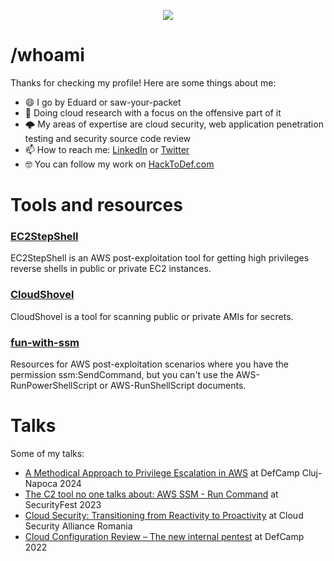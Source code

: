 <p align="center">
  <img src="https://capsule-render.vercel.app/api?text=💻☁️🔥💪&animation=fadeIn&type=waving&color=gradient&height=130"/>
</p>

# /whoami

Thanks for checking my profile! Here are some things about me:

- 😄 I go by Eduard or saw-your-packet 
- 🔭 Doing cloud research with a focus on the offensive part of it
- 🌩️ My areas of expertise are cloud security, web application penetration testing and security source code review
- 📫 How to reach me: [LinkedIn](https://www.linkedin.com/in/eduard-k-agavriloae/) or [Twitter](https://x.com/saw_your_packet)
- 🤓 You can follow my work on [HackToDef.com](https://hacktodef.com/)

# Tools and resources

### <a href="https://github.com/saw-your-packet/EC2StepShell" target="_blank">EC2StepShell</a>

EC2StepShell is an AWS post-exploitation tool for getting high privileges reverse shells in public or private EC2 instances. 

### <a href="https://github.com/saw-your-packet/CloudShovel" target="_blank">CloudShovel</a>

CloudShovel is a tool for scanning public or private AMIs for secrets.

### <a href="https://github.com/saw-your-packet/fun-with-ssm" target="_blank">fun-with-ssm</a>

Resources for AWS post-exploitation scenarios where you have the permission ssm:SendCommand, but you can't use the AWS-RunPowerShellScript or AWS-RunShellScript documents.

# Talks

Some of my talks:

- <a href="https://www.youtube.com/watch?v=XTKtjhn3Dwc" target="_blank">A Methodical Approach to Privilege Escalation in AWS</a> at DefCamp Cluj-Napoca 2024
- <a href="https://www.youtube.com/watch?v=cn7XLaGmmCg" target="_blank">The C2 tool no one talks about: AWS SSM - Run Command</a> at SecurityFest 2023</a>
- <a href="https://www.youtube.com/watch?v=uKkZOIUTdx4" target="_blank">Cloud Security: Transitioning from Reactivity to Proactivity</a> at Cloud Security Alliance Romania</a>
- <a href="https://www.youtube.com/watch?v=eyIQ82vvGLk" target="_blank">Cloud Configuration Review – The new internal pentest</a> at DefCamp 2022</a>

